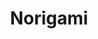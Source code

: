 ---
layout: place
title: "Norigami"
permalink: /florida/winter-garden/norigami.html
stateAbbr: FL
stateName: Florida
cityName: Winter Garden
seo:
  name: "Norigami"
  type: Restaurant
  links: null
description: "Norigami serves delicious sushi in Winter Garden, Florida. Try fresh Japanese dishes for a great dining experience. "
place_id: ChIJmYG8ykKD54gRF0A5bsaULcw
photos:
  - name: >-
      places/ChIJmYG8ykKD54gRF0A5bsaULcw/photos/AeeoHcIUqo-UUrGlGlPLCkbpbN98pqI1FnFf8LGppMyM19zCo8aHyYdyCPCivEWzzAW6cGkCQmhQE-9M5UGvl9HSx_ngZqWYnQbdFCyjDQJiuAhhfZXDouQNltBp7nRYukgzrXCqlD4yx2H7EUvBJHeDbFlXJJHhSEBuB759-N3c16IT1GMwyFFjNW7-cOlB-3sFhV33f9stJegauUWerNB0VYKVJNigm4suHGyLJhpfoK9hCqmocyDrAw9L64XMqDasVUOHCJURvl6mkVMMSYLpTn4kK0o5TTn3fSGYS_oj4Dydhg
    widthPx: 2048
    heightPx: 3072
    authorAttributions:
      - displayName: Norigami FL
        uri: https://maps.google.com/maps/contrib/115423676885392474095
        photoUri: >-
          https://lh3.googleusercontent.com/a-/ALV-UjWPyB3P-xFaMFpAviWHBBDDbfJnBPn1Va1kWm7BTbfLtstlBi8=s100-p-k-no-mo
    flagContentUri: >-
      https://www.google.com/local/imagery/report/?cb_client=maps_api_places.places_api&image_key=!1e10!2sAF1QipNZZfuMQhK_6NV6m7JrYtp-SIT2J2wNz2RafUyi&hl=en-US
    googleMapsUri: >-
      https://www.google.com/maps/place//data=!3m4!1e2!3m2!1sAF1QipNZZfuMQhK_6NV6m7JrYtp-SIT2J2wNz2RafUyi!2e10!4m2!3m1!1s0x88e78342cabc8199:0xcc2d94c66e394017
  - name: >-
      places/ChIJmYG8ykKD54gRF0A5bsaULcw/photos/AeeoHcKLijVL808RWOjfuPtuzd9RG_0vw38LEypdELZfEilk559bh58SkFru6gZoJLnb-xBwIFuoW8Qjd7NSLBfnVoQxVkICASsFCNXAIQNytXXgGmEm2zj88tq6I6yDAxPRCkg_QruUciAYY2Ivjx5F7IsX6hrbVMCOUKldmCEedN338Zcta3edRCj7MmB_0u0UQgG2-SrLqZSp7WJpubby0PDFELq7H95z1dAlqa8xmPbsqzpuC35mNLRDOdYTG0uUjQOhI3cIiG-u4YdflEUTUq9tnHTztlfsgc5UuaRrgrVQ_A
    widthPx: 1666
    heightPx: 1666
    authorAttributions:
      - displayName: Norigami FL
        uri: https://maps.google.com/maps/contrib/115423676885392474095
        photoUri: >-
          https://lh3.googleusercontent.com/a-/ALV-UjWPyB3P-xFaMFpAviWHBBDDbfJnBPn1Va1kWm7BTbfLtstlBi8=s100-p-k-no-mo
    flagContentUri: >-
      https://www.google.com/local/imagery/report/?cb_client=maps_api_places.places_api&image_key=!1e10!2sAF1QipOzzu4bcjX6QXhOcg76ZwSeFR9sgzpS7-BPeNZi&hl=en-US
    googleMapsUri: >-
      https://www.google.com/maps/place//data=!3m4!1e2!3m2!1sAF1QipOzzu4bcjX6QXhOcg76ZwSeFR9sgzpS7-BPeNZi!2e10!4m2!3m1!1s0x88e78342cabc8199:0xcc2d94c66e394017
  - name: >-
      places/ChIJmYG8ykKD54gRF0A5bsaULcw/photos/AeeoHcJ-MeexdPXSJzQWil_5tH_RSM6my7ELRp1Pj2JeXp9Sj64xVOdJ2IKxu6hcOqB6x-Hy2czVx3tgse2cLShP_3OWYuMIt-FsTbp1Ts8N1_9Sj7ABiZNqSZhixF5Nsc3LkNWhcByFpmSD4n0kODAmvyS_9s5ShD5xWLl_toPoIVaKaG-FtJQDs46ZgtoxZL7PNXgOfOCwvANxgtXsYc03GCBijlxfknPD6-HftP6p7GAnNe5bAeimxcu3EKlCmPMx4VRVME9ZkJEOy_QNSnKa4YBFbf8q4vjlxYiVhGxYAD_1byHzksQrT3K3GpuoI2a01wfsFCYptMFej8KxYXvPfCOpoK2g8SWXlPYy-ic6zpqLYMJm5w6aSJ_IK-nZ06aOht8buYVoh7J2di5xrkDXc29AhASNI5wfa_lo1sx9Qp4
    widthPx: 4000
    heightPx: 2252
    authorAttributions:
      - displayName: Thuy Vo
        uri: https://maps.google.com/maps/contrib/108907947887408738670
        photoUri: >-
          https://lh3.googleusercontent.com/a/ACg8ocKs5spoK1D5kHZIg22OJV4oR6driswh9ZlHLc9qDRRH113utg=s100-p-k-no-mo
    flagContentUri: >-
      https://www.google.com/local/imagery/report/?cb_client=maps_api_places.places_api&image_key=!1e10!2sCIHM0ogKEICAgMDI7pu4ZQ&hl=en-US
    googleMapsUri: >-
      https://www.google.com/maps/place//data=!3m4!1e2!3m2!1sCIHM0ogKEICAgMDI7pu4ZQ!2e10!4m2!3m1!1s0x88e78342cabc8199:0xcc2d94c66e394017
  - name: >-
      places/ChIJmYG8ykKD54gRF0A5bsaULcw/photos/AeeoHcJ8scOqUSV-BAG7XvAXn8wO2_3SzqARmmaEDEDtGw1qTJNstHOT6XWmqG6HTO530A7pPCFqtyga5NzuwmH8JKHuMYFIfJaLVqaVwaL4H7VFdok7EUzig5AFTJ0jjDZQQm-fKYfuOP5pAZcEP5O8TSSk58DNVEc01Z2tdurbWPImY6LDNDGgSE4e3lFFvTm88Pz6Ji-V6o4FcLIBASx6u2R5UegP2J4kScYRByxa2tQfiatA7qw1spy65bWF1G-ZyQRb29HS4KAdeH0qqzH6DsnEV7gNcOZy_zJc8Vub5MSoqEYe_hVGj-o8659oPjmTaK6tzl-j_k_1USt_ExK9h_xgYDB_DiNMTCoSUEQ0z5QmdS_Zfk1MNB2hNz9kLpgqkCQNEiKgtBWlCaJTWD5lPXVWODah_H7jummXDW9p1Ppwpb8d
    widthPx: 4032
    heightPx: 2268
    authorAttributions:
      - displayName: Arnieliz Juliette Santos
        uri: https://maps.google.com/maps/contrib/109400933035928916938
        photoUri: >-
          https://lh3.googleusercontent.com/a/ACg8ocInX-zsawVr31wTUCjWB0ySNs5Nyh_UH9mtor_dB51izA0a4lk=s100-p-k-no-mo
    flagContentUri: >-
      https://www.google.com/local/imagery/report/?cb_client=maps_api_places.places_api&image_key=!1e10!2sCIHM0ogKEICAgMCQ4Pr19QE&hl=en-US
    googleMapsUri: >-
      https://www.google.com/maps/place//data=!3m4!1e2!3m2!1sCIHM0ogKEICAgMCQ4Pr19QE!2e10!4m2!3m1!1s0x88e78342cabc8199:0xcc2d94c66e394017
  - name: >-
      places/ChIJmYG8ykKD54gRF0A5bsaULcw/photos/AeeoHcLfRXsAMtjXQg_aNgzR9yHbZWKnZAER3PcIMJJKZoLGgpPZrEEaTOA5JLrqHzGIVBtqhNj39NtIyfumYXz50onSBe0vV5LJvleSXBd4fq_XQqrL33p6tcot_l46_U6eR7g8OKpaoOggmM6upmdkBQk_9QKB9VF9pzZF8PZnRC27MlDenvKG06W5fciXL5uTqkAAf9AuHl4B1WNL_21sCxEtcAVputGxcE_dOKGO54BlZMdV5sgWcAdQB4Oow41bBHMEKmYkt1BH6M10Kl1HAsMd6wg10kStIqW5K7qb8L8Cxd3FaSSaKwPFb1KzXOFAGkz6nZjTmufCYT-4gEzrb-X2PCNjoOwv8p5AB_Ebptr0_qMsLrQx2s5C_yyps4NAJ2Zl9TOVAFK1VqQAG-1WHHhsn2o37I2ZLyvSLqr49SWh0g
    widthPx: 4000
    heightPx: 3000
    authorAttributions:
      - displayName: Steve Rainville
        uri: https://maps.google.com/maps/contrib/117755121936478953887
        photoUri: >-
          https://lh3.googleusercontent.com/a-/ALV-UjVhYHkdYlT95w7XVZro7jxEAPpaQSfbd7xpSwGftxjnz1A57wXy9A=s100-p-k-no-mo
    flagContentUri: >-
      https://www.google.com/local/imagery/report/?cb_client=maps_api_places.places_api&image_key=!1e10!2sCIHM0ogKEICAgMCowfP3Xw&hl=en-US
    googleMapsUri: >-
      https://www.google.com/maps/place//data=!3m4!1e2!3m2!1sCIHM0ogKEICAgMCowfP3Xw!2e10!4m2!3m1!1s0x88e78342cabc8199:0xcc2d94c66e394017
  - name: >-
      places/ChIJmYG8ykKD54gRF0A5bsaULcw/photos/AeeoHcK6Amlbrbu_onHIdamvfbtl3EHtTuKWznB4AJ25yh6L4xqnTl6eecx-AGo3AhihiOE8FUgmuw9ryoqGWiWG9_XvZQUYm5nE8QukfS_0sGcrGzmdG0Lbd-tNDYLAmBoBW_2iFnszf5asTmglliPVA8YG5eua_-iUOBIGvrM5O3VscUSTTPNlIZFjk7ixW5XnEdseE-m3RoT64dV4J2hpgWYXSV0cmacW7Va50OPU8g0X9SU9FN-7UuDogsKD5_DaJoSmcZLy2VtNWQ3HgWm5ZZ_BIUkmnfEaerGEca9fwTng6kkleOl8u6EJcyeA7E7EPwBCrPXbC5jBFU4mhwkGZ-2GodQij2TEpaB525CHF2zfRdehVebHc3maQ3DZkZ9nYqJKg4T4d3l1fk61Q2EP3LnZCg_HfO6PaIFCFBcwmAgk0g
    widthPx: 1947
    heightPx: 1848
    authorAttributions:
      - displayName: Jeff Baker
        uri: https://maps.google.com/maps/contrib/106229747414987317461
        photoUri: >-
          https://lh3.googleusercontent.com/a-/ALV-UjXisxcWcqPgkgvb83tCMAVORIliWsDW5I07pcYXzjYRvJrN_jlkfg=s100-p-k-no-mo
    flagContentUri: >-
      https://www.google.com/local/imagery/report/?cb_client=maps_api_places.places_api&image_key=!1e10!2sCIHM0ogKEICAgICrlt3feg&hl=en-US
    googleMapsUri: >-
      https://www.google.com/maps/place//data=!3m4!1e2!3m2!1sCIHM0ogKEICAgICrlt3feg!2e10!4m2!3m1!1s0x88e78342cabc8199:0xcc2d94c66e394017
  - name: >-
      places/ChIJmYG8ykKD54gRF0A5bsaULcw/photos/AeeoHcJD2lcEyfFbEbT2g2CNxNnDmBFy25NdAzHfuBCQ4hyZgCIdMT_Q_FxAQ-PvTBdwPGMgM14wt9UARQ_kYnIC7eTee4wKaPag69lA0TYfX_BdLFbMz20jHivFBf1CXqZsrz-86VzONjjEhbPx2UmCbRI80WKBUzHyPRIl9Kh2FEiF-AosTR3JcJoVjea2bM10VEQryYyDLSw9ZnPz7AksO9TmulrDY2jcJqo3ZeTO5lC7j5Xa-5hPmLQouhEg-I-AJibeDb-3dO_IgzIvQ8ofDxkdS1RnpvVan4PTQADogXMAP-8ZjKXATuB_oneqcO9DNFZADc-uXfFhGIuahPSPpLfFjXK-S0z1OVTQYXXbBvsSXAORqLSs8CrOWGnbBvQ0SOjXMCHnzTayYRHTQGfZrIA5D-9iR1kVzcyDWmwAhxQCIw
    widthPx: 4080
    heightPx: 3072
    authorAttributions:
      - displayName: Brian Hirosky
        uri: https://maps.google.com/maps/contrib/106936248737988336496
        photoUri: >-
          https://lh3.googleusercontent.com/a-/ALV-UjVPGW0g8EpeRRxS_Isqp-5zHG_nvkaq4T2P_q2ugxKYJGYQWAzn=s100-p-k-no-mo
    flagContentUri: >-
      https://www.google.com/local/imagery/report/?cb_client=maps_api_places.places_api&image_key=!1e10!2sCIHM0ogKEICAgIDD4-rsCg&hl=en-US
    googleMapsUri: >-
      https://www.google.com/maps/place//data=!3m4!1e2!3m2!1sCIHM0ogKEICAgIDD4-rsCg!2e10!4m2!3m1!1s0x88e78342cabc8199:0xcc2d94c66e394017
  - name: >-
      places/ChIJmYG8ykKD54gRF0A5bsaULcw/photos/AeeoHcJEjixwip_PVhzBkEXFb5XEbTM3eQEsWJSKEzRNjoNA94PXvrzFX2JIePDDLt8Qyp8hHjm0Q2gDVGtd-R0irgWb7L4mEmm6wykCsXkgr8giHdopCuFGgsytF-dqArJvcMX31_enKc1e9_UbZm2svP1q3Eao-r9lLpieAhefsdVjIDP8EBbHjY_6JXdKtNJXkPG5zE1VN5Ac8RBsA3iqw5Nc9NTCjNV9vvMpITHPTZM6aMIptDJ-ZT6uZ9vQ8iOOkrU0R-94H8iEAxThqCoRm5Hn00Lfh6Edf2j279U74ocO57WE50ZBaYn2XE1-Ll_h2V634_o6gYN75LBtmarnkfl1V-Ay21wESWT9wepxz7eI-7DC7N9UH3Uj3bncZhfxii5FK8_1QZoJ4C1q3VCO3jGvEN-n9clB_udIh359hUhKSnI
    widthPx: 2826
    heightPx: 2334
    authorAttributions:
      - displayName: Jeff Baker
        uri: https://maps.google.com/maps/contrib/106229747414987317461
        photoUri: >-
          https://lh3.googleusercontent.com/a-/ALV-UjXisxcWcqPgkgvb83tCMAVORIliWsDW5I07pcYXzjYRvJrN_jlkfg=s100-p-k-no-mo
    flagContentUri: >-
      https://www.google.com/local/imagery/report/?cb_client=maps_api_places.places_api&image_key=!1e10!2sCIHM0ogKEICAgICrlt3fhgE&hl=en-US
    googleMapsUri: >-
      https://www.google.com/maps/place//data=!3m4!1e2!3m2!1sCIHM0ogKEICAgICrlt3fhgE!2e10!4m2!3m1!1s0x88e78342cabc8199:0xcc2d94c66e394017
  - name: >-
      places/ChIJmYG8ykKD54gRF0A5bsaULcw/photos/AeeoHcIbXiGsm_-pQH2QvttBL2kwaZkPlYXwF-lF8zSFjYGT79ZAbctwNhwXq5jajxE2OpULFikrLdiTmr8n-tdBnbFBbBAC-pb-dKT4YW_yB55OiJTwLUn707xUBdnVh1kw8xwp8Fs0zABW66W9MPK5WsA_8ZttG1LnsI-Wk2L_jdsCW86qMnw47jhVGcIYQkr5yKFqQ68lCBCl0G6Joao676IngNSKH2b7pMEa_Ewdr52MfOM8f0DF67N6LyqXHK1DJ2Kd4UZM8lXz2YOmkE9Rbvg0v3_u0TA8W96MYKpsa17wyDE-RBF_31FjbW0f6GUwmPzs9wtzKgDiNi7cTvk3xEP-AzyY7t5NuaehwSIIAEZNDpNNWScBLoZ0aAIY_I047QUmVwVwUOu1ujN3lYyWnjZOgmiKD-Qn2hQogn_gBdJyR3w
    widthPx: 4800
    heightPx: 3600
    authorAttributions:
      - displayName: Adonis
        uri: https://maps.google.com/maps/contrib/109206789039401046901
        photoUri: >-
          https://lh3.googleusercontent.com/a-/ALV-UjWyasVZkPUMFVZZP7X5le10QW1s28io2TZ3LXjDt05uMGbc6Mky=s100-p-k-no-mo
    flagContentUri: >-
      https://www.google.com/local/imagery/report/?cb_client=maps_api_places.places_api&image_key=!1e10!2sCIHM0ogKEICAgMCwtOHw6wE&hl=en-US
    googleMapsUri: >-
      https://www.google.com/maps/place//data=!3m4!1e2!3m2!1sCIHM0ogKEICAgMCwtOHw6wE!2e10!4m2!3m1!1s0x88e78342cabc8199:0xcc2d94c66e394017
  - name: >-
      places/ChIJmYG8ykKD54gRF0A5bsaULcw/photos/AeeoHcJt6GY8H9lgPZCkahQ18q0Fu2LH4l-aFeTnQL5rx4quj_sAMOBWDCZtjZrJIwrkk6JnPj3ggQnFpnea0wuMfRFGUpIt1GkSzvJEHqRHJDJq4M1Hi4RE2rk73B4YnAYE1cUbQEThuM1hWTTLa55juZVdSf0lnVKsGQvYTBx081J1SFxVKWS_C9Y7wrI0PjrtXtKF0DB5bQ_AIbIELkUa16Wm1EUIMLTPBEkwe2daw_9dWALagHnnA3EKqlvBAQEWR7OTEJjFCy_iozn861W_KxHUhgyQtFATflaKVP6H2L-13joD7kZh1H0JyKi2FNnLStoIEsNRMt-4F2HRBnP1IXLPuhHzbJtLyFQLFZ2BbD1tEQDMRt2FF_wVQ-8yxAyBNaE5MwCRLCTsLPnyYYkQdJVDvm2laMKP-sjgs3ASQx8
    widthPx: 3000
    heightPx: 4000
    authorAttributions:
      - displayName: Noelly Pariente
        uri: https://maps.google.com/maps/contrib/111240283030353282335
        photoUri: >-
          https://lh3.googleusercontent.com/a-/ALV-UjVLlwrwLr2bi0oXKWHFdB2ACSLAtrcEZBksJhyuzZzESmQem_JPjQ=s100-p-k-no-mo
    flagContentUri: >-
      https://www.google.com/local/imagery/report/?cb_client=maps_api_places.places_api&image_key=!1e10!2sCIHM0ogKEICAgIC3wZHfLA&hl=en-US
    googleMapsUri: >-
      https://www.google.com/maps/place//data=!3m4!1e2!3m2!1sCIHM0ogKEICAgIC3wZHfLA!2e10!4m2!3m1!1s0x88e78342cabc8199:0xcc2d94c66e394017
address: 426 W Plant St Stall 19, Winter Garden, FL 34787, USA
street: 426 W Plant St Stall 19
city: Winter Garden
state: FL
zip: '34787'
country: USA
neighborhood: null
latitude: '28.564195'
longitude: '-81.590787'
accessibility_options: null
business_status: null
name: Norigami
google_maps_links: null
primary_type: null
opening_hours:
  regular: null
  current: null
secondary_opening_hours:
  regular:
    weekdayDescriptions: null
    type: null
  current:
    weekdayDescriptions: null
    type: null
phone: null
price_level: null
price_range: null
rating: null
rating_count: 0
website: null
reviews: null
parking_options: null
payment_options: null
allow_dogs: null
curbside_pickup: null
delivery: null
dine_in: null
good_for_children: null
good_for_groups: null
good_for_sports: null
live_music: null
menu_for_children: null
outdoor_seating: null
reservable: null
restroom: null
serves_beer: null
serves_breakfast: null
serves_brunch: null
serves_cocktails: null
serves_coffee: null
serves_dinner: null
serves_dessert: null
serves_lunch: null
serves_vegetarian_food: null
serves_wine: null
takeout: null
update_category: essentials
summary: null

---